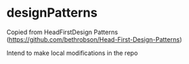 # designPatterns
Copied from HeadFirstDesign Patterns (https://github.com/bethrobson/Head-First-Design-Patterns)

Intend to make local modifications in the repo


